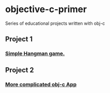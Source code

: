 # objective-c-primer
Series of educational projects written with obj-c 

## Project 1
### [Simple Hangman game.](https://github.com/Le0nX/objective-c-primer/tree/master/Hangman)

## Project 2
### [More complicated obj-c App](https://github.com/Le0nX/objective-c-primer/tree/master/Sci-Fi%20Quotes)
